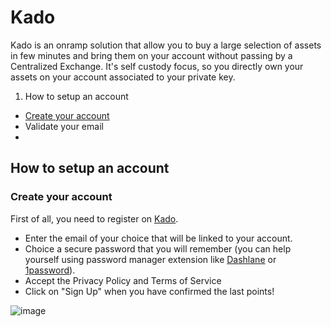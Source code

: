 # Kado

Kado is an onramp solution that allow you to buy a large selection of assets in few minutes and bring them on your account without passing by a Centralized Exchange. It's self custody focus, so you directly own your assets on your account associated to your private key.  

1. How to setup an account
  - [Create your account](https://github.com/StakeLab-Hub/Documentation/blob/main/Onramp/Kado/README.md#Create-your-account)
  - Validate your email
  - 





## How to setup an account
### Create your account

First of all, you need to register on [Kado](https://app.kado.money/signup).  
- Enter the email of your choice that will be linked to your account.  
- Choice a secure password that you will remember (you can help yourself using password manager extension like [Dashlane](https://www.dashlane.com/) or [1password](https://1password.com/)).  
- Accept the Privacy Policy and Terms of Service  
- Click on "Sign Up" when you have confirmed the last points!  

![image](https://user-images.githubusercontent.com/51711900/198523883-00cbfa26-6c16-4c0c-b9bc-017493533607.png)
